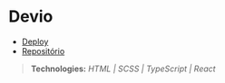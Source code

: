 # Devio

- [Deploy](https://andresdslima-devio.vercel.app)
- [Repositório](https://github.com/andresdslima/devio)

>**Technologies:** *HTML | SCSS | TypeScript | React*

